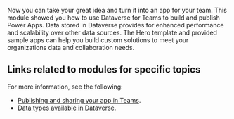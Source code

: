 Now you can take your great idea and turn it into an app for your team. This module showed you how to use Dataverse for Teams to build and publish Power Apps. Data stored in Dataverse provides for enhanced performance and scalability over other data sources. The Hero template and provided sample apps can help you build custom solutions to meet your organizations data and collaboration needs.

## Links related to modules for specific topics

For more information, see the following:

- [Publishing and sharing your app in Teams](https://docs.microsoft.com/powerapps/teams/publish-and-share-apps#share-an-app).
- [Data types available in Dataverse](https://docs.microsoft.com/powerapps/maker/data-platform/types-of-fields).
